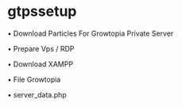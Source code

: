 # gtpssetup

• Download Particles For Growtopia Private Server

• Prepare Vps / RDP

• Download XAMPP

• File Growtopia

• server_data.php
